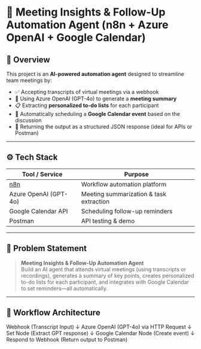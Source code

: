 # 🧠 Meeting Insights & Follow-Up Automation Agent (n8n + Azure OpenAI + Google Calendar)

## 🚀 Overview

This project is an **AI-powered automation agent** designed to streamline team meetings by:

- ✅ Accepting transcripts of virtual meetings via a webhook
- 🧠 Using Azure OpenAI (GPT-4o) to generate a **meeting summary**
- 📋 Extracting **personalized to-do lists** for each participant
- 📅 Automatically scheduling a **Google Calendar event** based on the discussion
- 🔁 Returning the output as a structured JSON response (ideal for APIs or Postman)

---

## ⚙️ Tech Stack

| Tool / Service        | Purpose                               |
|------------------------|----------------------------------------|
| [n8n](https://n8n.io)              | Workflow automation platform           |
| Azure OpenAI (GPT-4o)  | Meeting summarization & task extraction |
| Google Calendar API    | Scheduling follow-up reminders          |
| Postman                | API testing & demo                      |

---

## 📌 Problem Statement

> **Meeting Insights & Follow-Up Automation Agent**  
> Build an AI agent that attends virtual meetings (using transcripts or recordings), generates a summary of key points, creates personalized to-do lists for each participant, and integrates with Google Calendar to set reminders—all automatically.

---

## 🔁 Workflow Architecture
Webhook (Transcript Input)
↓
Azure OpenAI (GPT-4o) via HTTP Request
↓
Set Node (Extract GPT response)
↓
Google Calendar Node (Create event)
↓
Respond to Webhook (Return output to Postman)
